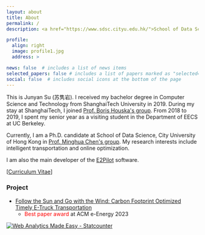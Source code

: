 ```yaml
---
layout: about
title: About
permalink: /
description: <a href="https://www.sdsc.cityu.edu.hk/">School of Data Science, City University of Hong Kong</a>. 

profile:
  align: right
  image: profile1.jpg
  address: >

news: false  # includes a list of news items
selected_papers: false # includes a list of papers marked as "selected={true}"
social: false  # includes social icons at the bottom of the page
---
```


This is Junyan Su (苏隽岩). I received my bachelor degree in Computer Science and Technology from ShanghaiTech University in 2019. During my stay at ShanghaiTech, I joined [Prof. Boris Houska's group](http://faculty.sist.shanghaitech.edu.cn/faculty/boris/). 
From 2018 to 2019, I spent my senior year as a visiting student in the Department of EECS at UC Berkeley. 

Currently, I am a Ph.D. candidate at School of Data Science, City University of Hong Kong in [Prof. Minghua Chen's group](https://www.mhchen.com). 
My research interests include intelligent transportation and online optimization. 
<!-- I am following and working on the project: "Energy-Efficient Timely Transportation of Long-Haul Heavy-Duty Truck". Detailed descriptions and previous works can be found [here](https://www.mhchen.com/projects/trucking.html). -->
I am also the main developer of the [E2Pilot](https://www.e2pilots.com/) software.

[<a href="{{ '/assets/pdf/CV/CV.pdf' | relative_url }}">Curriculum Vitae</a>]

<!-- [<a href="{{ '/assets/pdf/cfo.e-energy23.pdf' | relative_url }}">preprint</a>] 
-->

### Project
- <a href="{{ '/projects/cfo' | relative_url }}">Follow the Sun and Go with the Wind: Carbon Footprint Optimized Timely E-Truck Transportation</a>
    - <span style="color:red">Best paper award</span> at ACM e-Energy 2023


<!-- Default Statcounter code for personal webpage https://sujunyan.github.io/
-->
<script type="text/javascript">
var sc_project=12891429; 
var sc_invisible=1; 
var sc_security="cb8394db"; 
</script>
<script type="text/javascript"
src="https://www.statcounter.com/counter/counter.js" async></script>
<noscript><div class="statcounter"><a title="Web Analytics Made Easy -
Statcounter" href="https://statcounter.com/" target="_blank"><img
class="statcounter" src="https://c.statcounter.com/12891429/0/cb8394db/1/"
alt="Web Analytics Made Easy - Statcounter"
referrerPolicy="no-referrer-when-downgrade"></a></div></noscript>
<!-- End of Statcounter Code -->